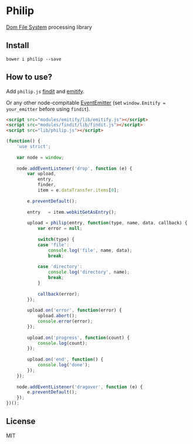 # Philip

[Dom File System](https://developer.mozilla.org/en-US/docs/Web/API/FileSystem "Dom File System") processing library

## Install

```
bower i philip --save
```

## How to use?

Add `philip.js` [findit](https://github.com/coderaiser/domfs-findit "Find It") and [emitify](https://github.com/coderaiser/emitify "Emitify").

Or any other node-compitable [EventEmitter](https://iojs.org/api/events.html "Events") (set `window.Emitify = your_emitter` before using `findit`).

```html
<script src="modules/emitify/lib/emitify.js"></script>
<script src="modules/findit/lib/findit.js"></script>
<script src="lib/philip.js"></script>
```

```js
(function() {
    'use strict';
    
    var node = window;
    
    node.addEventListener('drop', function (e) {
        var upload,
            entry,
            finder,
            item = e.dataTransfer.items[0];
        
        e.preventDefault();
        
        entry   = item.webkitGetAsEntry();
        
        upload = philip(entry, function(type, name, data, callback) {
            var error = null;
            
            switch(type) {
            case 'file':
                console.log('file', name, data);
                break;
            
            case 'directory':
                console.log('directory', name);
                break;
            }
            
            callback(error);
        });
        
        upload.on('error', function(error) {
            upload.abort();
            console.error(error);
        });
        
        upload.on('progress', function(count) {
            console.log(count);
        });
        
        upload.on('end', function() {
            console.log('done');
        });
    });
        
    node.addEventListener('dragover', function (e) {
        e.preventDefault();
    });
})();
```

## License

MIT
